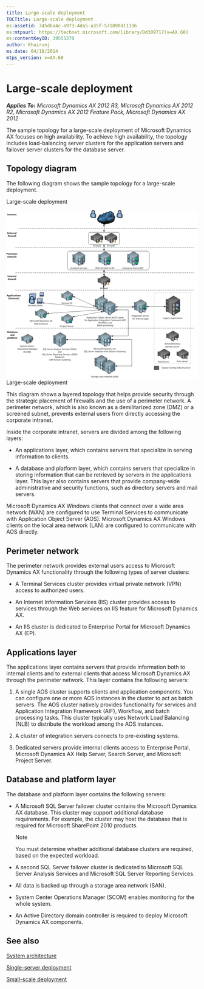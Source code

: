 ```yaml
---
title: Large-scale deployment
TOCTitle: Large-scale deployment
ms:assetid: 745d6a4c-a973-4da5-a35f-571890d11336
ms:mtpsurl: https://technet.microsoft.com/library/Dd309717(v=AX.60)
ms:contentKeyID: 39555370
author: Khairunj
ms.date: 04/18/2014
mtps_version: v=AX.60
---
```


# Large-scale deployment 


_**Applies To:** Microsoft Dynamics AX 2012 R3, Microsoft Dynamics AX 2012 R2, Microsoft Dynamics AX 2012 Feature Pack, Microsoft Dynamics AX 2012_

The sample topology for a large-scale deployment of Microsoft Dynamics AX focuses on high availability. To achieve high availability, the topology includes load-balancing server clusters for the application servers and failover server clusters for the database server.

## Topology diagram

The following diagram shows the sample topology for a large-scale deployment.

Large-scale deployment

  
![Large-scale\_deployment\_topology](images/Dd309717.Large-scale_deployment_topology(AX.60).gif "Large-scale_deployment_topology")Large-scale deployment

This diagram shows a layered topology that helps provide security through the strategic placement of firewalls and the use of a perimeter network. A perimeter network, which is also known as a demilitarized zone (DMZ) or a screened subnet, prevents external users from directly accessing the corporate intranet.

Inside the corporate intranet, servers are divided among the following layers:

  - An applications layer, which contains servers that specialize in serving information to clients.

  - A database and platform layer, which contains servers that specialize in storing information that can be retrieved by servers in the applications layer. This layer also contains servers that provide company-wide administrative and security functions, such as directory servers and mail servers.

Microsoft Dynamics AX Windows clients that connect over a wide area network (WAN) are configured to use Terminal Services to communicate with Application Object Server (AOS). Microsoft Dynamics AX Windows clients on the local area network (LAN) are configured to communicate with AOS directly.

## Perimeter network

The perimeter network provides external users access to Microsoft Dynamics AX functionality through the following types of server clusters:

  - A Terminal Services cluster provides virtual private network (VPN) access to authorized users.

  - An Internet Information Services (IIS) cluster provides access to services through the Web services on IIS feature for Microsoft Dynamics AX.

  - An IIS cluster is dedicated to Enterprise Portal for Microsoft Dynamics AX (EP).

## Applications layer

The applications layer contains servers that provide information both to internal clients and to external clients that access Microsoft Dynamics AX through the perimeter network. This layer contains the following servers:

1.  A single AOS cluster supports clients and application components. You can configure one or more AOS instances in the cluster to act as batch servers. The AOS cluster natively provides functionality for services and Application Integration Framework (AIF), Workflow, and batch processing tasks. This cluster typically uses Network Load Balancing (NLB) to distribute the workload among the AOS instances.

2.  A cluster of integration servers connects to pre-existing systems.

3.  Dedicated servers provide internal clients access to Enterprise Portal, Microsoft Dynamics AX Help Server, Search Server, and Microsoft Project Server.

## Database and platform layer

The database and platform layer contains the following servers:

  - A Microsoft SQL Server failover cluster contains the Microsoft Dynamics AX database. This cluster may support additional database requirements. For example, the cluster may host the database that is required for Microsoft SharePoint 2010 products.
    

    > [!NOTE]
    > <P>You must determine whether additional database clusters are required, based on the expected workload.</P>



  - A second SQL Server failover cluster is dedicated to Microsoft SQL Server Analysis Services and Microsoft SQL Server Reporting Services.

  - All data is backed up through a storage area network (SAN).

  - System Center Operations Manager (SCOM) enables monitoring for the whole system.

  - An Active Directory domain controller is required to deploy Microsoft Dynamics AX components.

## See also

[System architecture](system-architecture.md)

[Single-server deployment](single-server-deployment.md)

[Small-scale deployment](small-scale-deployment.md)

  


